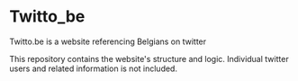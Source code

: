 # Twitto_be #

Twitto.be is a website referencing Belgians on twitter


This repository contains the website's structure and logic. Individual twitter users and related information is not included.
